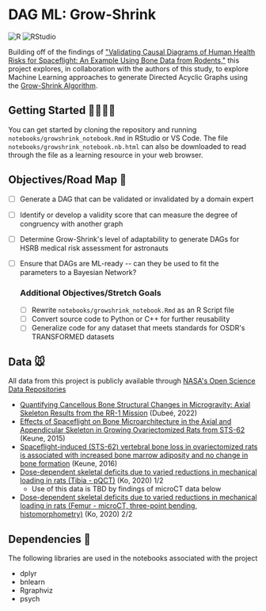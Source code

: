 # DAG ML: Grow-Shrink
![R](https://img.shields.io/badge/r-%23276DC3.svg?style=for-the-badge&logo=r&logoColor=white) ![RStudio](https://img.shields.io/badge/RStudio-4285F4?style=for-the-badge&logo=rstudio&logoColor=white) 

Building off of the findings of ["Validating Causal Diagrams of Human Health Risks for Spaceflight: An Example Using Bone Data from Rodents,"](https://www.mdpi.com/1813442) this project explores, in collaboration with the authors of this study, to explore Machine Learning approaches to generate Directed Acyclic Graphs using the [Grow-Shrink Algorithm](https://doi.org/10.48550/arXiv.1407.8088).

## Getting Started 👩‍🚀👨‍🚀
You can get started by cloning the repository and running `notebooks/growshrink_notebook.Rmd` in RStudio or VS Code. The file `notebooks/growshrink_notebook.nb.html` can also be downloaded to read through the file as a learning resource in your web browser.

## Objectives/Road Map 🚀
- [ ] Generate a DAG that can be validated or invalidated by a domain expert
- [ ] Identify or develop a validity score that can measure the degree of congruency with another graph
- [ ] Determine Grow-Shrink's level of adaptability to generate DAGs for HSRB medical risk assessment for astronauts
- [ ] Ensure that DAGs are ML-ready -- can they be used to fit the parameters to a Bayesian Network?

    ### Additional Objectives/Stretch Goals
    - [ ] Rewrite `notebooks/growshrink_notebook.Rmd` as an R Script file
    - [ ] Convert source code to Python or C++ for further reusability
    - [ ] Generalize code for any dataset that meets standards for OSDR's TRANSFORMED datasets

## Data 🐭
All data from this project is publicly available through [NASA's Open Science Data Repositories](https://osdr.nasa.gov/bio/)
- [Quantifying Cancellous Bone Structural Changes in Microgravity: Axial Skeleton Results from the RR-1 Mission](https://doi.org/10.26030/8wja-w380) (Dubeé, 2022)
- [Effects of Spaceflight on Bone Microarchitecture in the Axial and Appendicular Skeleton in Growing Ovariectomized Rats from STS-62](https://doi.org/10.26030/cztm-cx29) (Keune, 2015)
- [Spaceflight-induced (STS-62) vertebral bone loss in ovariectomized rats is associated with increased bone marrow adiposity and no change in bone formation](https://doi.org/10.26030/kb2k-2150) (Keune, 2016)
- [Dose-dependent skeletal deficits due to varied reductions in mechanical loading in rats (Tibia - pQCT)](https://doi.org/10.26030/emsm-0648) (Ko, 2020) 1/2
    - Use of this data is TBD by findings of microCT data below
- [Dose-dependent skeletal deficits due to varied reductions in mechanical loading in rats (Femur - microCT, three-point bending, histomorphometry)](https://doi.org/10.26030/b09t-mw60) (Ko, 2020) 2/2

## Dependencies 💾
The following libraries are used in the notebooks associated with the project
- dplyr
- bnlearn
- Rgraphviz
- psych